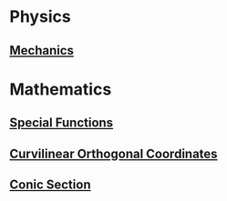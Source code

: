 # **Physics**
## [Mechanics](mechanics.md)


# **Mathematics**
## [Special Functions](specialfunctions.md)
## [Curvilinear Orthogonal Coordinates](curvilinearorthogonalcoordinates.md)
## [Conic Section](conicsection.md)